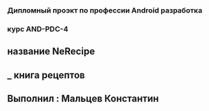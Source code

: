 ### Дипломный проэкт по профессии Android разработка
### курс AND-PDC-4

## название NeRecipe
## _ книга рецептов

## Выполнил : Мальцев Константин
